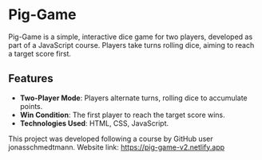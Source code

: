 # Pig-Game

Pig-Game is a simple, interactive dice game for two players, developed as part of a JavaScript course. Players take turns rolling dice, aiming to reach a target score first.

## Features
- **Two-Player Mode**: Players alternate turns, rolling dice to accumulate points.
- **Win Condition**: The first player to reach the target score wins.
- **Technologies Used**: HTML, CSS, JavaScript.

This project was developed following a course by GitHub user jonasschmedtmann.
Website link: https://pig-game-v2.netlify.app
